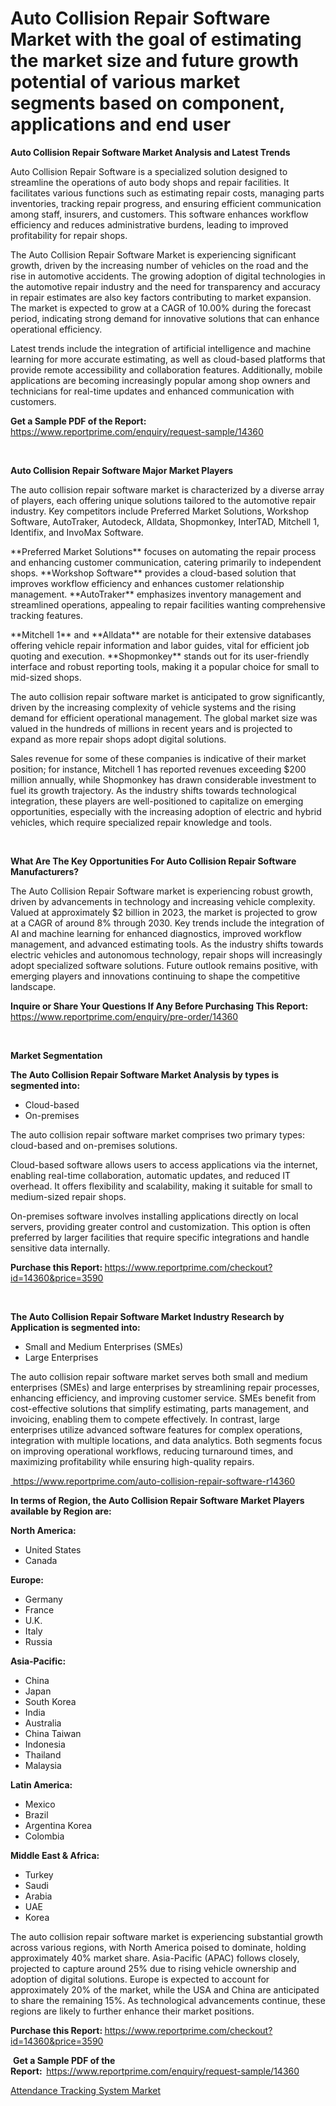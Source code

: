 <p><h1>Auto Collision Repair Software Market with the goal of estimating the market size and future growth potential of various market segments based on component, applications and end user</h1></p><p><strong>Auto Collision Repair Software Market Analysis and Latest Trends</strong></p>
<p><p>Auto Collision Repair Software is a specialized solution designed to streamline the operations of auto body shops and repair facilities. It facilitates various functions such as estimating repair costs, managing parts inventories, tracking repair progress, and ensuring efficient communication among staff, insurers, and customers. This software enhances workflow efficiency and reduces administrative burdens, leading to improved profitability for repair shops.</p><p>The Auto Collision Repair Software Market is experiencing significant growth, driven by the increasing number of vehicles on the road and the rise in automotive accidents. The growing adoption of digital technologies in the automotive repair industry and the need for transparency and accuracy in repair estimates are also key factors contributing to market expansion. The market is expected to grow at a CAGR of 10.00% during the forecast period, indicating strong demand for innovative solutions that can enhance operational efficiency.</p><p>Latest trends include the integration of artificial intelligence and machine learning for more accurate estimating, as well as cloud-based platforms that provide remote accessibility and collaboration features. Additionally, mobile applications are becoming increasingly popular among shop owners and technicians for real-time updates and enhanced communication with customers.</p></p>
<p><strong>Get a Sample PDF of the Report:&nbsp;</strong> <a href="https://www.reportprime.com/enquiry/request-sample/14360?utm_campaign=2958&utm_medium=2&utm_source=Github&utm_content=ia&utm_term=20032025&utm_id=auto-collision-repair-software">https://www.reportprime.com/enquiry/request-sample/14360</a></p>
<p>&nbsp;</p>
<p><strong>Auto Collision Repair Software Major Market Players</strong></p>
<p><p>The auto collision repair software market is characterized by a diverse array of players, each offering unique solutions tailored to the automotive repair industry. Key competitors include Preferred Market Solutions, Workshop Software, AutoTraker, Autodeck, Alldata, Shopmonkey, InterTAD, Mitchell 1, Identifix, and InvoMax Software.</p><p>**Preferred Market Solutions** focuses on automating the repair process and enhancing customer communication, catering primarily to independent shops. **Workshop Software** provides a cloud-based solution that improves workflow efficiency and enhances customer relationship management. **AutoTraker** emphasizes inventory management and streamlined operations, appealing to repair facilities wanting comprehensive tracking features.</p><p>**Mitchell 1** and **Alldata** are notable for their extensive databases offering vehicle repair information and labor guides, vital for efficient job quoting and execution. **Shopmonkey** stands out for its user-friendly interface and robust reporting tools, making it a popular choice for small to mid-sized shops.</p><p>The auto collision repair software market is anticipated to grow significantly, driven by the increasing complexity of vehicle systems and the rising demand for efficient operational management. The global market size was valued in the hundreds of millions in recent years and is projected to expand as more repair shops adopt digital solutions.</p><p>Sales revenue for some of these companies is indicative of their market position; for instance, Mitchell 1 has reported revenues exceeding $200 million annually, while Shopmonkey has drawn considerable investment to fuel its growth trajectory. As the industry shifts towards technological integration, these players are well-positioned to capitalize on emerging opportunities, especially with the increasing adoption of electric and hybrid vehicles, which require specialized repair knowledge and tools.</p></p>
<p>&nbsp;</p>
<p><strong>What Are The Key Opportunities For Auto Collision Repair Software Manufacturers?</strong></p>
<p><p>The Auto Collision Repair Software market is experiencing robust growth, driven by advancements in technology and increasing vehicle complexity. Valued at approximately $2 billion in 2023, the market is projected to grow at a CAGR of around 8% through 2030. Key trends include the integration of AI and machine learning for enhanced diagnostics, improved workflow management, and advanced estimating tools. As the industry shifts towards electric vehicles and autonomous technology, repair shops will increasingly adopt specialized software solutions. Future outlook remains positive, with emerging players and innovations continuing to shape the competitive landscape.</p></p>
<p><strong>Inquire or Share Your Questions If Any Before Purchasing This Report:</strong> <a href="https://www.reportprime.com/enquiry/pre-order/14360?utm_campaign=2958&utm_medium=2&utm_source=Github&utm_content=ia&utm_term=20032025&utm_id=auto-collision-repair-software">https://www.reportprime.com/enquiry/pre-order/14360</a></p>
<p>&nbsp;</p>
<p><strong>Market Segmentation</strong></p>
<p><strong>The Auto Collision Repair Software Market Analysis by types is segmented into:</strong></p>
<p><ul><li>Cloud-based</li><li>On-premises</li></ul></p>
<p><p>The auto collision repair software market comprises two primary types: cloud-based and on-premises solutions. </p><p>Cloud-based software allows users to access applications via the internet, enabling real-time collaboration, automatic updates, and reduced IT overhead. It offers flexibility and scalability, making it suitable for small to medium-sized repair shops.</p><p>On-premises software involves installing applications directly on local servers, providing greater control and customization. This option is often preferred by larger facilities that require specific integrations and handle sensitive data internally.</p></p>
<p><strong>Purchase this Report:&nbsp;</strong><a href="https://www.reportprime.com/checkout?id=14360&price=3590&utm_campaign=2958&utm_medium=2&utm_source=Github&utm_content=ia&utm_term=20032025&utm_id=auto-collision-repair-software">https://www.reportprime.com/checkout?id=14360&price=3590</a></p>
<p>&nbsp;</p>
<p><strong>The Auto Collision Repair Software Market Industry Research by Application is segmented into:</strong></p>
<p><ul><li>Small and Medium Enterprises (SMEs)</li><li>Large Enterprises</li></ul></p>
<p><p>The auto collision repair software market serves both small and medium enterprises (SMEs) and large enterprises by streamlining repair processes, enhancing efficiency, and improving customer service. SMEs benefit from cost-effective solutions that simplify estimating, parts management, and invoicing, enabling them to compete effectively. In contrast, large enterprises utilize advanced software features for complex operations, integration with multiple locations, and data analytics. Both segments focus on improving operational workflows, reducing turnaround times, and maximizing profitability while ensuring high-quality repairs.</p></p>
<p><a href="https://www.reportprime.com/auto-collision-repair-software-r14360?utm_campaign=2958&utm_medium=2&utm_source=Github&utm_content=ia&utm_term=20032025&utm_id=auto-collision-repair-software">&nbsp;https://www.reportprime.com/auto-collision-repair-software-r14360</a></p>
<p><strong>In terms of Region, the Auto Collision Repair Software Market Players available by Region are:</strong></p>
<p>
    <p> <strong> North America: </strong>
        <ul>
            <li>United States</li>
            <li>Canada</li>
        </ul>
        </p> 
    <p> <strong> Europe: </strong>
        <ul>
            <li>Germany</li>
            <li>France</li>
            <li>U.K.</li>
            <li>Italy</li>
            <li>Russia</li>
        </ul>
        </p> 
    <p> <strong> Asia-Pacific: </strong>
        <ul>
            <li>China</li>
            <li>Japan</li>
            <li>South Korea</li>
            <li>India</li>
            <li>Australia</li>
            <li>China Taiwan</li>
            <li>Indonesia</li>
            <li>Thailand</li>
            <li>Malaysia</li>
        </ul>
        </p> 
    <p> <strong> Latin America: </strong>
        <ul>
            <li>Mexico</li>
            <li>Brazil</li>
            <li>Argentina Korea</li>
            <li>Colombia</li>
        </ul>
        </p> 
    <p> <strong> Middle East & Africa: </strong>
        <ul>
            <li>Turkey</li>
            <li>Saudi</li>
            <li>Arabia</li>
            <li>UAE</li>
            <li>Korea</li>
        </ul>
    </p>
    </p>
<p><p>The auto collision repair software market is experiencing substantial growth across various regions, with North America poised to dominate, holding approximately 40% market share. Asia-Pacific (APAC) follows closely, projected to capture around 25% due to rising vehicle ownership and adoption of digital solutions. Europe is expected to account for approximately 20% of the market, while the USA and China are anticipated to share the remaining 15%. As technological advancements continue, these regions are likely to further enhance their market positions.</p></p>
<p><strong>Purchase this Report: </strong><a href="https://www.reportprime.com/checkout?id=14360&price=3590&utm_campaign=2958&utm_medium=2&utm_source=Github&utm_content=ia&utm_term=20032025&utm_id=auto-collision-repair-software">https://www.reportprime.com/checkout?id=14360&price=3590</a></p>
<p>&nbsp;<strong>Get a Sample PDF of the Report:&nbsp;&nbsp;</strong><a href="https://www.reportprime.com/enquiry/request-sample/14360?utm_campaign=2958&utm_medium=2&utm_source=Github&utm_content=ia&utm_term=20032025&utm_id=auto-collision-repair-software">https://www.reportprime.com/enquiry/request-sample/14360</a></p>
<p><strong></strong></p>
<p><p><a href="https://github.com/djibenesha/Market-Research-Report-List-1/blob/main/attendance-tracking-system-market.md?utm_campaign=2958&utm_medium=2&utm_source=Github&utm_content=ia&utm_term=20032025&utm_id=auto-collision-repair-software">Attendance Tracking System Market</a></p></p>